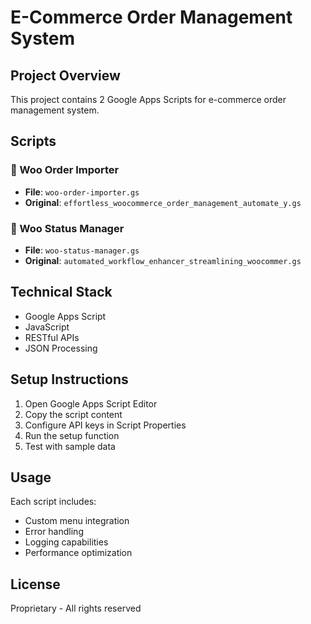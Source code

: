 # E-Commerce Order Management System

## Project Overview
This project contains 2 Google Apps Scripts for e-commerce order management system.

## Scripts

### 📄 Woo Order Importer
- **File**: `woo-order-importer.gs`
- **Original**: `effortless_woocommerce_order_management_automate_y.gs`

### 📄 Woo Status Manager
- **File**: `woo-status-manager.gs`
- **Original**: `automated_workflow_enhancer_streamlining_woocommer.gs`


## Technical Stack
- Google Apps Script
- JavaScript
- RESTful APIs
- JSON Processing

## Setup Instructions
1. Open Google Apps Script Editor
2. Copy the script content
3. Configure API keys in Script Properties
4. Run the setup function
5. Test with sample data

## Usage
Each script includes:
- Custom menu integration
- Error handling
- Logging capabilities
- Performance optimization

## License
Proprietary - All rights reserved
